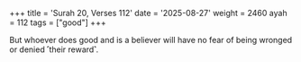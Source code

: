 +++
title = 'Surah 20, Verses 112'
date = '2025-08-27'
weight = 2460
ayah = 112
tags = ["good"]
+++

But whoever does good and is a believer will have no fear of being wronged or denied ˹their reward˺.